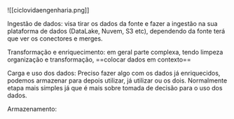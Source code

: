
![[ciclovidaengenharia.png]]

Ingestão de dados: visa tirar os dados da fonte e fazer a ingestão na sua plataforma de dados (DataLake, Nuvem, S3 etc), dependendo da fonte terá que ver os conectores e merges.

Transformação e enriquecimento: em geral parte complexa, tendo limpeza organização e transformação, ==colocar dados em contexto== 

Carga e uso dos dados: Preciso fazer algo com os dados já enriquecidos, podemos armazenar para depois utilizar, já utilizar ou os dois. Normalmente etapa mais simples já que é mais sobre tomada de decisão para o uso dos dados.

Armazenamento:

